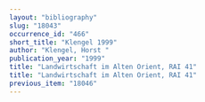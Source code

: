 ```yaml
---
layout: "bibliography"
slug: "18043"
occurrence_id: "466"
short_title: "Klengel 1999"
author: "Klengel, Horst "
publication_year: "1999"
title: "Landwirtschaft im Alten Orient, RAI 41"
title: "Landwirtschaft im Alten Orient, RAI 41"
previous_item: "18046"
---
```

